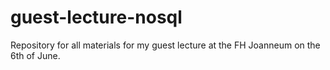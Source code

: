 guest-lecture-nosql
===================

Repository for all materials for my guest lecture at the FH Joanneum on the 6th of June.

